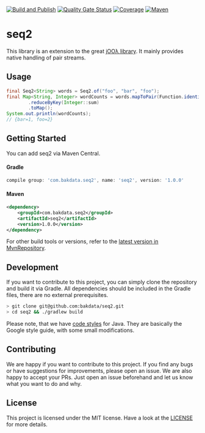 [![Build and Publish](https://github.com/bakdata/seq2/actions/workflows/build-and-publish.yaml/badge.svg)](https://github.com/bakdata/seq2/actions/workflows/build-and-publish.yaml)
[![Quality Gate Status](https://sonarcloud.io/api/project_badges/measure?project=com.bakdata.seq2%3Aseq2&metric=alert_status)](https://sonarcloud.io/dashboard?id=com.bakdata.seq2%3Aseq2)
[![Coverage](https://sonarcloud.io/api/project_badges/measure?project=com.bakdata.seq2%3Aseq2&metric=coverage)](https://sonarcloud.io/dashboard?id=com.bakdata.seq2%3Aseq2)
[![Maven](https://img.shields.io/maven-central/v/com.bakdata.seq2/seq2.svg)](https://search.maven.org/search?q=g:com.bakdata.seq2%20AND%20a:seq2&core=gav)

# seq2

This library is an extension to the great [jOOλ library](https://github.com/jOOQ/jOOL).
It mainly provides native handling of pair streams.

## Usage

```java
final Seq2<String> words = Seq2.of("foo", "bar", "foo");
final Map<String, Integer> wordCounts = words.mapToPair(Function.identity(), s -> 1)
        .reduceByKey(Integer::sum)
        .toMap();
System.out.println(wordCounts);
// {bar=1, foo=2}
```

## Getting Started

You can add seq2 via Maven Central.

#### Gradle
```gradle
compile group: 'com.bakdata.seq2', name: 'seq2', version: '1.0.0'
```

#### Maven
```xml
<dependency>
    <groupId>com.bakdata.seq2</groupId>
    <artifactId>seq2</artifactId>
    <version>1.0.0</version>
</dependency>
```


For other build tools or versions, refer to the [latest version in MvnRepository](https://mvnrepository.com/artifact/com.bakdata.seq2/seq2/latest).

## Development

If you want to contribute to this project, you can simply clone the repository and build it via Gradle.
All dependencies should be included in the Gradle files, there are no external prerequisites.

```bash
> git clone git@github.com:bakdata/seq2.git
> cd seq2 && ./gradlew build
```

Please note, that we have [code styles](https://github.com/bakdata/bakdata-code-styles) for Java.
They are basically the Google style guide, with some small modifications.

## Contributing

We are happy if you want to contribute to this project.
If you find any bugs or have suggestions for improvements, please open an issue.
We are also happy to accept your PRs.
Just open an issue beforehand and let us know what you want to do and why.

## License
This project is licensed under the MIT license.
Have a look at the [LICENSE](https://github.com/bakdata/seq2/blob/master/LICENSE) for more details.
